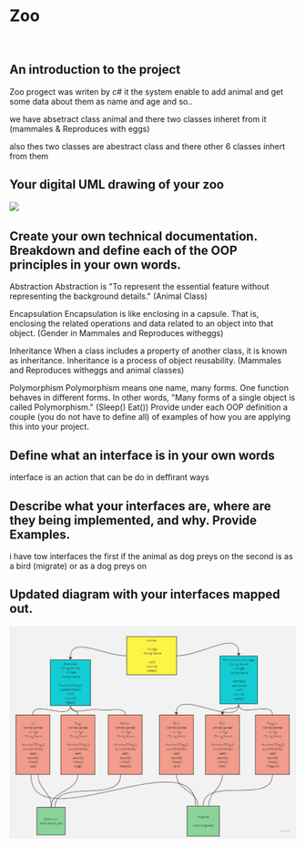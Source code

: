 # Zoo
<br>

## An introduction to the project
Zoo progect was writen by c# it the system enable to add animal and get some data about them as name and age and so..

we have absetract class animal and there two classes inheret from it 
(mammales & Reproduces with eggs)

also thes two classes are abestract class and there other 6 classes inhert from them



## Your digital UML drawing of your zoo
![](../img.jpg)

## Create your own technical documentation. Breakdown and define each of the OOP principles in your own words.
Abstraction
Abstraction is "To represent the essential feature without representing the background details."
(Animal Class)

Encapsulation
Encapsulation is like enclosing in a capsule. That is, enclosing the related operations and data related to an object into that object.
(Gender in Mammales and Reproduces witheggs)

Inheritance
When a class includes a property of another class, it is known as inheritance. Inheritance is a process of object reusability.
(Mammales and Reproduces witheggs and animal classes)

Polymorphism
Polymorphism means one name, many forms. One function behaves in different forms. In other words, "Many forms of a single object is called Polymorphism."
(Sleep() Eat())
Provide under each OOP definition a couple (you do not have to define all) of examples of how you are applying this into your project.

## Define what an interface is in your own words

interface is an action that can be do in deffirant ways


## Describe what your interfaces are, where are they being implemented, and why. Provide Examples.
i have tow interfaces the first if the animal as dog preys on the second is as a bird
(migrate) or as a dog  preys on 

## Updated diagram with your interfaces mapped out.

![](./img2.jpg)
